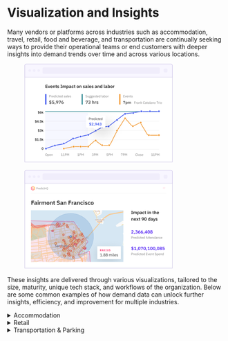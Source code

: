 # Visualization and Insights

Many vendors or platforms across industries such as accommodation, travel, retail, food and beverage, and transportation are continually seeking ways to provide their operational teams or end customers with deeper insights into demand trends over time and across various locations.

<div data-full-width="false"><figure><img src="../../.gitbook/assets/img-homepage-460x305 (11) 1.png" alt=""><figcaption></figcaption></figure> <figure><img src="../../.gitbook/assets/img-homepage-460x305 (8) 1.png" alt=""><figcaption></figcaption></figure></div>

These insights are delivered through various visualizations, tailored to the size, maturity, unique tech stack, and workflows of the organization. Below are some common examples of how demand data can unlock further insights, efficiency, and improvement for multiple industries.

<details>

<summary>Accommodation</summary>

1. To implement PredictHQ data in your accommodation demand analytics and planning workflows, review the options below:
   * **No code:** Use PredictHQ's WebApp, to unlock demand data weeks and months in advance to inform your manual pricing updates. [Read more](https://app.gitbook.com/s/Ri9YaBiPckypV66Jggc2/tools/see-event-trends-in-the-webapp) about Event Trends and Location Insights.
   * **Business Intelligence (BI) tools:** Integrate PredictHQ data with your Power BI or Tableau (or other analytics tool) dynamic pricing workflows. See the [Power BI Tutorial ](../guides/tutorials/using-event-data-in-power-bi.md)and [Tableau Tutorial](../guides/tutorials/using-event-data-in-tableau.md).
2. To create **custom maps and filtered event lists,** check out our\
   [Accommodation Business Demo App](https://predicthq-accommodation-example.streamlit.app/) or[ get the code from GitHub](https://github.com/predicthq/streamlit-accommodation-demo).
3. **Build a custom demand calendar:** See an example of how to implement a calendar heatmap view showing busy days. [Read tutorial](../guides/tutorials/displaying-events-in-a-heatmap-calendar.md).
4. **Show events on a map:** See an example of how to display events around a location on a map. [Read tutorial](../guides/tutorials/displaying-events-on-a-map.md).

</details>

<details>

<summary>Retail</summary>

1. To implement PredictHQ data in your retail demand analytics and planning workflows, review the options below:
   * **No code:** Use PredictHQ's WebApp, to unlock demand data weeks and months in advance to inform your manual pricing updates. [Read more](https://app.gitbook.com/s/Ri9YaBiPckypV66Jggc2/tools/see-event-trends-in-the-webapp) about Event Trends and Location Insights.
   * **Business Intelligence (BI) tools:** Integrate PredictHQ data with your Power BI or Tableau (or other analytics tool) dynamic pricing workflows. See the [Power BI Tutorial ](../guides/tutorials/using-event-data-in-power-bi.md)and [Tableau Tutorial](../guides/tutorials/using-event-data-in-tableau.md).
2. To create **custom maps and filtered event lists,** check out our\
   [Retail Demo App](https://predicthq-location-insights-example.streamlit.app/) or[ get the code from GitHub](https://github.com/predicthq/streamlit-location-insights-demo).
3. **Build a custom demand calendar:** See an example of how to implement a calendar heatmap view showing busy days. [Read tutorial](../guides/tutorials/displaying-events-in-a-heatmap-calendar.md).
4. **Show events on a map:** See an example of how to display events around a location on a map. [Read tutorial](../guides/tutorials/displaying-events-on-a-map.md).

</details>

<details>

<summary>Transportation &#x26; Parking</summary>

1. To implement PredictHQ data in your transportation or parking demand analytics and planning workflows, review the options below:
   * **No code:** Use PredictHQ's WebApp, to unlock demand data weeks and months in advance to inform your manual pricing updates. [Read more](https://app.gitbook.com/s/Ri9YaBiPckypV66Jggc2/tools/see-event-trends-in-the-webapp) about Event Trends and Location Insights.
   * **Business Intelligence (BI) tools:** Integrate PredictHQ data with your Power BI (or other analytics tool) dynamic pricing workflows. See the [Power BI Tutorial ](../guides/tutorials/using-event-data-in-power-bi.md)and [Tableau Tutorial](../guides/tutorials/using-event-data-in-tableau.md).
2. To create **custom maps, polygons, and filtered event lists,** check out our\
   [Parking Business Demo App](https://predicthq-parking-example.streamlit.app/) or[ get the code from GitHub](https://github.com/predicthq/streamlit-parking-demo).
3. **Build a custom demand calendar:** See an example of how to implement a calendar heatmap view showing busy days. [Read tutorial](../guides/tutorials/displaying-events-in-a-heatmap-calendar.md).
4. **Show events on a map:** See an example of how to display events around a location on a map. [Read tutorial](../guides/tutorials/displaying-events-on-a-map.md).

</details>
